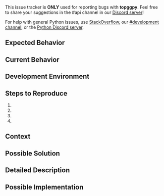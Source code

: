 This issue tracker is **ONLY** used for reporting bugs with __topggpy__. Feel free to share your suggestions in the #api channel in our [Discord server](https://discord.gg/EYHTgJX)!

For help with general Python issues, use [StackOverflow](https://stackoverflow.com), our [#development channel](https://discord.gg/EYHTgJX), or the [Python Discord server](https://discord.gg/python).


<!--- Provide a general summary of the issue in the title above. -->

## Expected Behavior
<!--- Tell us what should happen. -->

## Current Behavior
<!--- Tell us what happens instead of the expected behavior. -->

## Development Environment
<!--- What is your Python version, module (topggpy) version, and OS? -->

## Steps to Reproduce
<!--- Provide a live example or an unambiguous set of steps to reproduce this bug. -->
<!--- Include code to reproduce, if relevant. -->
1.
2.
3.
4.

<!--- OPTIONAL STUFF BELOW -->

## Context
<!--- How has this issue affected you? What are you trying to accomplish? -->
<!--- Providing context helps us come up with a solution that is most useful in the real world -->

## Possible Solution
<!--- Suggest a fix/reason for the bug (if applicable). -->

## Detailed Description
<!--- Provide a detailed description of the change or addition you are proposing. -->

## Possible Implementation
<!--- Provide details on how your addition or change could be implemented -->
